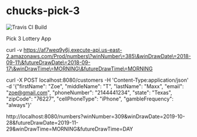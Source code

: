 # chucks-pick-3
![Travis CI Build](https://travis-ci.org/byte-pushers/chucks-pick3.svg?branch=features/impl-aws-sign-up-ws)

Pick 3 Lottery App


curl -v https://af7weq9y6j.execute-api.us-east-2.amazonaws.com/Prod/numbers\?winNumber\=385\&winDrawDate\=2018-09-11\&futureDrawDate\=2018-09-17\&winDrawTime\=MORNING\&futureDrawTime\=MORNING

curl -X POST localhost:8080/customers -H 'Content-Type:application/json' -d '{"firstName": "Zoe", "middleName": "T", "lastName": "Maxx", "email": "zoe@gmail.com", "phoneNumber": "2144441234", "state": "Texas", "zipCode": "76227", "cellPhoneType": "iPhone", "gambleFrequency": "always"}'

http://localhost:8080/numbers?winNumber=309&winDrawDate=2019-10-28&futureDrawDate=2019-11-29&winDrawTime=MORNING&futureDrawTime=DAY